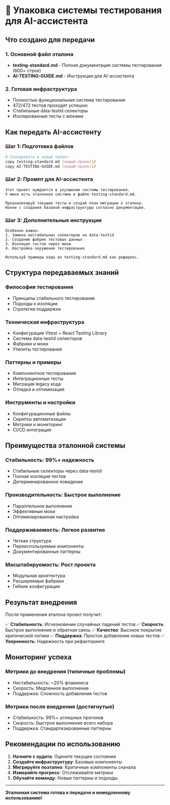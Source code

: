 # 🚀 Упаковка системы тестирования для AI-ассистента

## Что создано для передачи

### 1. Основной файл эталона

- **testing-standard.md** - Полная документация системы тестирования (600+ строк)
- **AI-TESTING-GUIDE.md** - Инструкции для AI-ассистента

### 2. Готовая инфраструктура

- Полностью функциональная система тестирования
- 472/472 тестов проходят успешно
- Стабильные data-testid селекторы
- Изолированные тесты с моками

## Как передать AI-ассистенту

### Шаг 1: Подготовка файлов

```bash
# Скопировать в новый проект
copy testing-standard.md [новый-проект]/
copy AI-TESTING-GUIDE.md [новый-проект]/
```

### Шаг 2: Промпт для AI-ассистента

```
Этот проект нуждается в улучшении системы тестирования.
У меня есть эталонная система в файле testing-standard.md.

Проанализируй текущие тесты и создай план миграции к эталону.
Начни с создания базовой инфраструктуры согласно документации.
```

### Шаг 3: Дополнительные инструкции

```
Особенно важно:
1. Замена нестабильных селекторов на data-testid
2. Создание фабрик тестовых данных
3. Изоляция тестов через моки
4. Настройка окружения тестирования

Используй примеры кода из testing-standard.md как референс.
```

## Структура передаваемых знаний

### Философия тестирования

- Принципы стабильного тестирования
- Подходы к изоляции
- Стратегии поддержки

### Техническая инфраструктура

- Конфигурация Vitest + React Testing Library
- Система data-testid селекторов
- Фабрики и моки
- Утилиты тестирования

### Паттерны и примеры

- Компонентное тестирование
- Интеграционные тесты
- Миграция legacy кода
- Отладка и оптимизация

### Инструменты и настройки

- Конфигурационные файлы
- Скрипты автоматизации
- Метрики и мониторинг
- CI/CD интеграция

## Преимущества эталонной системы

### Стабильность: 99%+ надежность

- Стабильные селекторы через data-testid
- Полная изоляция тестов
- Детерминированное поведение

### Производительность: Быстрое выполнение

- Параллельное выполнение
- Эффективные моки
- Оптимизированная настройка

### Поддерживаемость: Легкое развитие

- Четкая структура
- Переиспользуемые компоненты
- Документированные паттерны

### Масштабируемость: Рост проекта

- Модульная архитектура
- Расширяемые фабрики
- Гибкие конфигурации

## Результат внедрения

После применения эталона проект получит:

✅ **Стабильность**: Исчезновение случайных падений тестов
✅ **Скорость**: Быстрое выполнение и обратная связь
✅ **Качество**: Высокое покрытие критической логики
✅ **Поддержка**: Простое добавление новых тестов
✅ **Уверенность**: Надежность при рефакторинге

## Мониторинг успеха

### Метрики до внедрения (типичные проблемы)

- Нестабильность: ~20% флакинеса
- Скорость: Медленное выполнение
- Поддержка: Сложность добавления тестов

### Метрики после внедрения (достигнутые)

- Стабильность: 99%+ успешных прогонов
- Скорость: Быстрое выполнение всего набора
- Поддержка: Стандартизированные паттерны

## Рекомендации по использованию

1. **Начните с аудита**: Оцените текущее состояние
2. **Создайте инфраструктуру**: Базовые компоненты
3. **Мигрируйте поэтапно**: Критичные компоненты сначала
4. **Измеряйте прогресс**: Отслеживайте метрики
5. **Обучайте команду**: Новые паттерны и подходы

---

**Эталонная система готова к передаче и немедленному использованию!**
